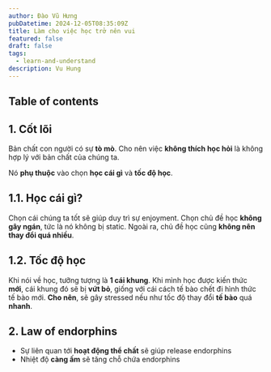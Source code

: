 ```yaml
---
author: Đào Vũ Hưng
pubDatetime: 2024-12-05T08:35:09Z
title: Làm cho việc học trở nên vui
featured: false
draft: false
tags:
  - learn-and-understand
description: Vu Hung
---
```

## Table of contents
## 1. Cốt lõi
Bản chất con người có sự **tò mò**. Cho nên việc **không thích học hỏi** là không hợp lý với bản chất của chúng ta.

Nó **phụ thuộc** vào chọn **học cái gì** và **tốc độ học**.

## 1.1. Học cái gì?
Chọn cái chúng ta tốt sẽ giúp duy trì sự enjoyment. Chọn chủ đề học **không gây ngán**, tức là nó không bị static. Ngoài ra, chủ đề học cũng **không nên thay đổi quá nhiều**. 

## 1.2. Tốc độ học
Khi nói về học, tưỡng tượng là **1 cái khung**. Khi mình học được kiến thức **mới**, cái khung đó sẽ bị **vứt bỏ**, giống với cái cách tế bào chết đi hình thức tế bào mới. **Cho nên**, sẽ gây stressed nếu như tốc độ thay đổi **tế bào** quá **nhanh**.
## 2. Law of endorphins
- Sự liên quan tới **hoạt động thể chất** sẽ giúp release endorphins
- Nhiệt độ **càng ấm** sẽ tăng chỗ chứa endorphins
